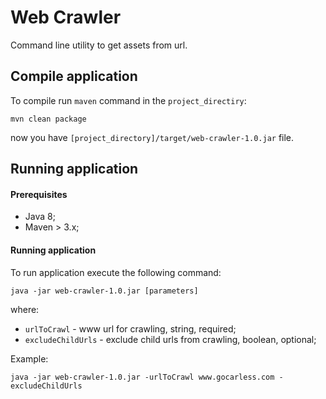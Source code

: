 # Web Crawler

Command line utility to get assets from url.

## Compile application

To compile run `maven` command in the `project_directiry`:
```
mvn clean package
```
now you have `[project_directory]/target/web-crawler-1.0.jar` file.


## Running application

#### Prerequisites
- Java 8;
- Maven > 3.x;

#### Running application
To run application execute the following command:
```
java -jar web-crawler-1.0.jar [parameters]
```

where: 
- `urlToCrawl` - www url for crawling, string, required;
- `excludeChildUrls` - exclude child urls from crawling, boolean, optional; 

Example: 
```
java -jar web-crawler-1.0.jar -urlToCrawl www.gocarless.com -excludeChildUrls

```



